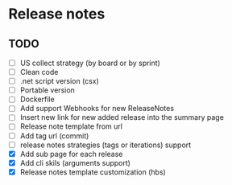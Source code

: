 ﻿# Release notes

## TODO

- [ ] US collect strategy (by board or by sprint)
- [ ] Clean code
- [ ] .net script version (csx)
- [ ] Portable version
- [ ] Dockerfile
- [ ] Add support Webhooks for new ReleaseNotes
- [ ] Insert new link for new added release into the summary page
- [ ] Release note template from url
- [ ] Add tag url (commit)
- [ ] release notes strategies (tags or iterations) support
- [x] Add sub page for each release
- [x] Add cli skils (arguments support)
- [x] Release notes template customization (hbs)